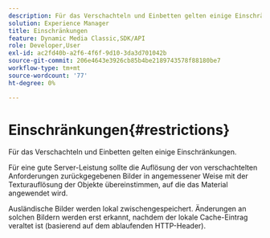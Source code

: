 ```yaml
---
description: Für das Verschachteln und Einbetten gelten einige Einschränkungen.
solution: Experience Manager
title: Einschränkungen
feature: Dynamic Media Classic,SDK/API
role: Developer,User
exl-id: ac2fd40b-a2f6-4f6f-9d10-3da3d701042b
source-git-commit: 206e4643e3926cb85b4be2189743578f88180be7
workflow-type: tm+mt
source-wordcount: '77'
ht-degree: 0%

---
```


# Einschränkungen{#restrictions}

Für das Verschachteln und Einbetten gelten einige Einschränkungen.

Für eine gute Server-Leistung sollte die Auflösung der von verschachtelten Anforderungen zurückgegebenen Bilder in angemessener Weise mit der Texturauflösung der Objekte übereinstimmen, auf die das Material angewendet wird.

Ausländische Bilder werden lokal zwischengespeichert. Änderungen an solchen Bildern werden erst erkannt, nachdem der lokale Cache-Eintrag veraltet ist (basierend auf dem ablaufenden HTTP-Header).
